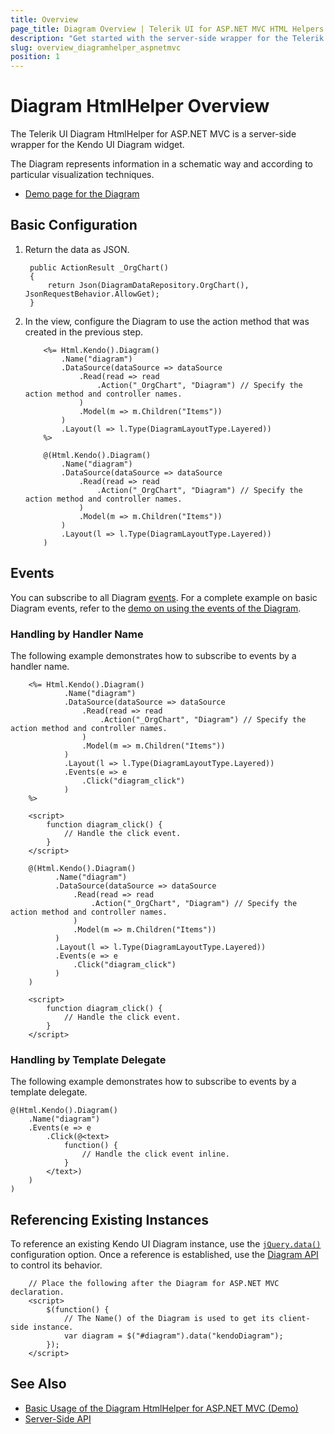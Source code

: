 ```yaml
---
title: Overview
page_title: Diagram Overview | Telerik UI for ASP.NET MVC HTML Helpers
description: "Get started with the server-side wrapper for the Telerik UI Diagram HtmlHelper for ASP.NET MVC."
slug: overview_diagramhelper_aspnetmvc
position: 1
---
```


# Diagram HtmlHelper Overview

The Telerik UI Diagram HtmlHelper for ASP.NET MVC is a server-side wrapper for the Kendo UI Diagram widget.

The Diagram represents information in a schematic way and according to particular visualization techniques.

* [Demo page for the Diagram](https://demos.telerik.com/aspnet-mvc/diagram)

## Basic Configuration

1. Return the data as JSON.

        public ActionResult _OrgChart()
        {
            return Json(DiagramDataRepository.OrgChart(), JsonRequestBehavior.AllowGet);
        }

1. In the view, configure the Diagram to use the action method that was created in the previous step.

    ```ASPX
        <%= Html.Kendo().Diagram()
            .Name("diagram")
            .DataSource(dataSource => dataSource
                .Read(read => read
                    .Action("_OrgChart", "Diagram") // Specify the action method and controller names.
                )
                .Model(m => m.Children("Items"))
            )
            .Layout(l => l.Type(DiagramLayoutType.Layered))
        %>
    ```
    ```Razor
        @(Html.Kendo().Diagram()
            .Name("diagram")
            .DataSource(dataSource => dataSource
                .Read(read => read
                    .Action("_OrgChart", "Diagram") // Specify the action method and controller names.
                )
                .Model(m => m.Children("Items"))
            )
            .Layout(l => l.Type(DiagramLayoutType.Layered))
        )
    ```

## Events

You can subscribe to all Diagram [events](/api/diagram). For a complete example on basic Diagram events, refer to the [demo on using the events of the Diagram](https://demos.telerik.com/aspnet-mvc/diagram/events).

### Handling by Handler Name

The following example demonstrates how to subscribe to events by a handler name.

```ASPX
    <%= Html.Kendo().Diagram()
            .Name("diagram")
            .DataSource(dataSource => dataSource
                .Read(read => read
                    .Action("_OrgChart", "Diagram") // Specify the action method and controller names.
                )
                .Model(m => m.Children("Items"))
            )
            .Layout(l => l.Type(DiagramLayoutType.Layered))
            .Events(e => e
                .Click("diagram_click")
            )
    %>

    <script>
        function diagram_click() {
            // Handle the click event.
        }
    </script>
```
```Razor
    @(Html.Kendo().Diagram()
          .Name("diagram")
          .DataSource(dataSource => dataSource
              .Read(read => read
                  .Action("_OrgChart", "Diagram") // Specify the action method and controller names.
              )
              .Model(m => m.Children("Items"))
          )
          .Layout(l => l.Type(DiagramLayoutType.Layered))
          .Events(e => e
              .Click("diagram_click")
          )
    )

    <script>
        function diagram_click() {
            // Handle the click event.
        }
    </script>
```

### Handling by Template Delegate

The following example demonstrates how to subscribe to events by a template delegate.

    @(Html.Kendo().Diagram()
        .Name("diagram")
        .Events(e => e
            .Click(@<text>
                function() {
                    // Handle the click event inline.
                }
            </text>)
        )
    )

## Referencing Existing Instances

To reference an existing Kendo UI Diagram instance, use the [`jQuery.data()`](http://api.jquery.com/jQuery.data/) configuration option. Once a reference is established, use the [Diagram API](http://docs.telerik.com/kendo-ui/api/javascript/dataviz/ui/diagram#methods) to control its behavior.

        // Place the following after the Diagram for ASP.NET MVC declaration.
        <script>
            $(function() {
                // The Name() of the Diagram is used to get its client-side instance.
                var diagram = $("#diagram").data("kendoDiagram");
            });
        </script>

## See Also

* [Basic Usage of the Diagram HtmlHelper for ASP.NET MVC (Demo)](https://demos.telerik.com/aspnet-mvc/diagram)
* [Server-Side API](/api/diagram)
